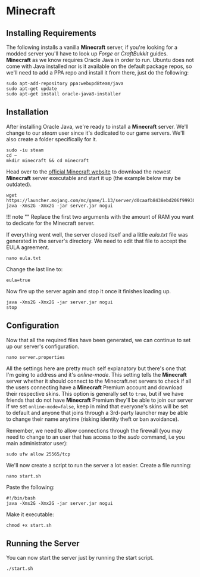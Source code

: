 # Minecraft

## Installing Requirements

The following installs a vanilla **Minecraft** server, if you're looking for a modded server you'll have to look up *Forge* or *CraftBukkit* guides. **Minecraft** as we know requires Oracle Java in order to run. Ubuntu does not come with Java installed nor is it available on the default package repos, so we'll need to add a PPA repo and install it from there, just do the following:

    sudo apt-add-repository ppa:webupd8team/java
    sudo apt-get update
    sudo apt-get install oracle-java8-installer

## Installation

After installing Oracle Java, we're ready to install a **Minecraft** server. We'll change to our *steam* user since it's dedicated to our game servers. We'll also create a folder specifically for it.

    sudo -iu steam
    cd ~
    mkdir minecraft && cd minecraft

Head over to the [official Minecraft website](https://minecraft.net/en-us/download/server) to download the newest **Minecraft** server executable and start it up (the example below may be outdated).

    wget https://launcher.mojang.com/mc/game/1.13/server/d0caafb8438ebd206f99930cfaecfa6c9a13dca0/server.jar
    java -Xms2G -Xmx2G -jar server.jar nogui

!!! note ""
     Replace the first two arguments with the amount of RAM you want to dedicate for the Minecraft server.

If everything went well, the server closed itself and a little *eula.txt* file was generated in the server's directory. We need to edit that file to accept the EULA agreement.

    nano eula.txt

Change the last line to:

    eula=true

Now fire up the server again and stop it once it finishes loading up.

    java -Xms2G -Xmx2G -jar server.jar nogui
    stop

## Configuration

Now that all the required files have been generated, we can continue to set up our server's configuration.

    nano server.properties

All the settings here are pretty much self explanatory but there's one that I'm going to address and it's *online-mode*. This setting tells the **Minecraft** server whether it should connect to the Minecraft.net servers to check if all the users connecting have a **Minecraft** Premium account and download their respective skins. This option is generally set to `true`, but if we have friends that do not have **Minecraft** Premium they'll be able to join our server if we set `online-mode=false`, keep in mind that everyone's skins will be set to default and anyone that joins through a 3rd-party launcher may be able to change their name anytime (risking identity theft or ban avoidance).

Remember, we need to allow connections through the firewall (you may need to change to an user that has access to the *sudo* command, i.e you main administrator user):

    sudo ufw allow 25565/tcp

We'll now create a script to run the server a lot easier. Create a file running:

    nano start.sh

Paste the following:

    #!/bin/bash
    java -Xms2G -Xmx2G -jar server.jar nogui

Make it executable:

    chmod +x start.sh

## Running the Server

You can now start the server just by running the start script.

    ./start.sh
